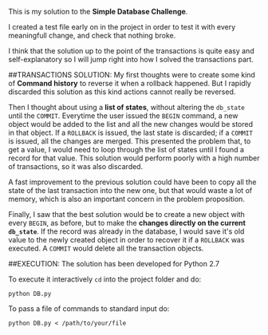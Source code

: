 This is my solution to the **Simple Database Challenge**.

I created a test file early on in the project in order to test it with every meaningfull change, and check that nothing broke.

I think that the solution up to the point of the transactions is quite easy and self-explanatory so I will jump right into how I solved the transactions part.

##TRANSACTIONS SOLUTION:
My first thoughts were to create some kind of **Command history** to reverse it when a rollback happened. But I rapidly discarded this solution as this kind actions cannot really be reversed.

Then I thought about using a **list of states**, without altering the `db_state` until the `COMMIT`. Everytime the user issued the `BEGIN` command, a new object would be added to the list and all the new changes would be stored in that object. If a `ROLLBACK` is issued, the last state is discarded; if a `COMMIT` is issued, all the changes are merged.
This presented the problem that, to get a value, I would need to loop through the list of states until I found a record for that value. This solution would perform poorly with a high number of transactions, so it was also discarded.

A fast improvement to the previous solution could have been to copy all the state of the last transaction into the new one, but that would waste a lot of memory, which is also an important concern in the problem proposition.

Finally, I saw that the best solution would be to create a new object with every `BEGIN`, as before, but to make the **changes directly on the current `db_state`**. If the record was already in the database, I would save it's old value to the newly created object in order to recover it if a `ROLLBACK` was executed. A `COMMIT` would delete all the transaction objects.

##EXECUTION:
The solution has been developed for Python 2.7

To execute it interactively `cd` into the project folder and do:

`python DB.py`

To pass a file of commands to standard input do:

`python DB.py < /path/to/your/file`
